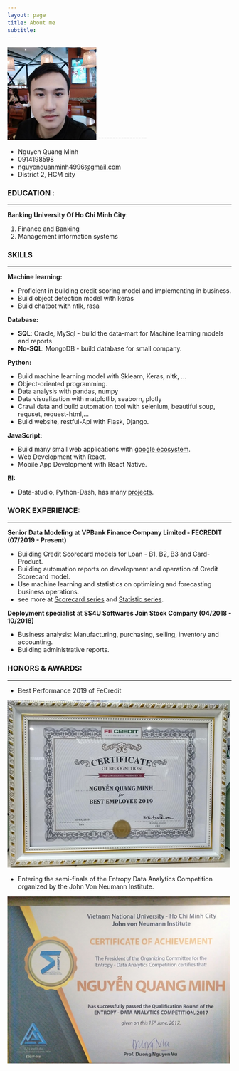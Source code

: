 ```yaml
---
layout: page
title: About me
subtitle: 
---
```

    
<img src="/assets/img/me.jpg" width="200" text-align="center"/>
-----------------

- Nguyen Quang Minh         
- 0914198598
- nguyenquanminh4996@gmail.com
- District 2, HCM city


### EDUCATION : 
-----------------
**Banking University Of Ho Chi Minh City**:
1. Finance and Banking 
2. Management information systems 


### SKILLS
-----------------
    
**Machine learning:**
- Proficient in building credit scoring model and implementing in business.
- Build object detection model with keras
- Build chatbot with ntlk, rasa
    
**Database:** 
 - **SQL**: Oracle, MySql - build the data-mart for Machine learning models and reports
 - **No-SQL**: MongoDB - build database for small company.
 
**Python:**
- Build machine learning model with Sklearn, Keras, nltk, ...
- Object-oriented programming. 
- Data analysis with pandas, numpy
- Data visualization with matplotlib, seaborn, plotly
- Crawl data and build automation tool with selenium, beautiful soup, requset, request-html,...
- Build website, restful-Api with Flask, Django. 
    
**JavaScript:** 
 - Build many small web applications with <a href="https://maximu49.github.io/2019-11-15-google_app/">google ecosystem</a>.
 - Web Development with React.
 - Mobile App Development with React Native.


**BI:** 
 - Data-studio, Python-Dash, has many <a href="https://maximu49.github.io/2020-04-18-HCM-housing-chapter-2/">projects</a>.


### WORK EXPERIENCE:
-----------------
**Senior Data Modeling** at **VPBank Finance Company Limited - FECREDIT (07/2019 - Present)**   

- Building Credit Scorecard models for Loan - B1, B2, B3 and Card-Product.
- Building automation reports on development and operation of Credit Scorecard model.
- Use machine learning and statistics on optimizing and forecasting business operations.
- see more at <a href="/assets/img/2019-12-22-Credit-score-chapter-0/"> Scorecard series</a> and <a href="https://maximu49.github.io/Statistic/"> Statistic series</a>.


**Deployment specialist** at **SS4U Softwares Join Stock Company (04/2018 - 10/2018)**

- Business analysis: Manufacturing, purchasing, selling, inventory and accounting.
- Building administrative reports.



### HONORS & AWARDS:
-----------------
- Best Performance 2019 of FeCredit

<img src="/assets/img/bang.jpg" width="500" />

- Entering the semi-finals of the Entropy Data Analytics Competition organized by the John Von Neumann Institute.    

<img src="/assets/img/jvn2017.jpg" width="500" />

